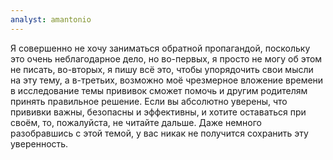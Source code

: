 ```yaml
---
analyst: amantonio
---
```


Я совершенно не хочу заниматься обратной пропагандой, поскольку это очень неблагодарное дело, но во-первых, я просто не могу об этом не писать, во-вторых, я пишу всё это, чтобы упорядочить свои мысли на эту тему, а в-третьих, возможно моё чрезмерное вложение времени в исследование темы прививок сможет помочь и другим родителям принять правильное решение.
Если вы абсолютно уверены, что прививки важны, безопасны и эффективны, и хотите оставаться при своём, то, пожалуйста, не читайте дальше. Даже немного разобравшись с этой темой, у вас никак не получится сохранить эту уверенность.
